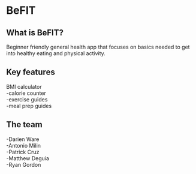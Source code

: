 # BeFIT

## What is BeFIT?
Beginner friendly general health app that focuses on basics needed to get into healthy eating and physical activity.
## Key features
BMI calculator  
  -calorie counter  
  -exercise guides    
  -meal prep guides

## The team
  -Darien Ware  
  -Antonio Milin  
  -Patrick Cruz  
  -Matthew Deguia  
  -Ryan Gordon

